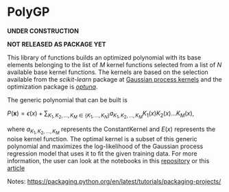 # PolyGP

**UNDER CONSTRUCTION**

**NOT RELEASED AS PACKAGE YET**

This library of functions builds an optimized polynomial with its base elements belonging to the list of $M$ kernel functions selected from a list of $N$ available base kernel functions. The kernels are based on the selection available from the _scikit-learn_ package at [Gaussian process kernels](https://scikit-learn.org/stable/modules/gaussian_process.html) and the optimization package is [_optuna_](https://optuna.readthedocs.io/en/stable/index.html).

The generic polynomial that can be built is 

$P(\mathbf{x}) = \epsilon (x) + \sum_{K_1, K_2, \ldots , K_M\in\{K_1,\dots, K_N\}} a_{K_1, K_2, \ldots, K_M} K_1(x) K_2(x) \ldots K_M(x)$,

where $a_{K_1, K_2, \ldots, K_M}$ represents the ConstantKernel and $E(x)$ represents the noise kernel function.
The optimal kernel is a subset of this generic polynomial and maximizes the log-likelihood of the Gaussian process regression model that uses it to fit the given training data. For more information, the user can look at the notebooks in this [repository](https://github.com/alessiot/polygp-sklearn) or this [article](_posts/01_01_2024_polygp_sklearn.html) 

Notes: https://packaging.python.org/en/latest/tutorials/packaging-projects/
